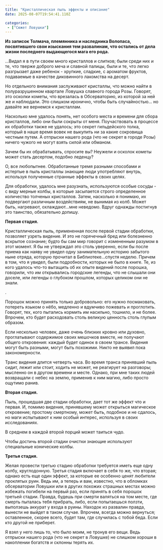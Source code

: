```yaml
---
title: "Кристаллическая пыль эффекты и описание"
date: 2025-08-07T19:54:41.110Z

categories:
 - ["Сюжет Ловушки"]
---
```


**Из записок Толмача, племянника и наследника Волопаса, посвятившего
свои изыскания тем развалинам, что остались от дела жизни последнего
выдающегося мага его рода.**

…Видал я в пути своем много кристаллов и слитков; были среди них и те,
что тверже доброго меча и славной палицы, были и те, что легко
разгрызает даже ребенок - хрупкие, сладкие, с ароматом фруктов,
подаваемые в качестве диковинного лакомства на десерт.

Но отдельного внимания заслуживают кристаллы, что можно найти в
полуразрушенном квартале Ловушка славного города Розы. Говорят, это
осколки кометы, что врезалась в Обсерваторию, из которой за ней же и
наблюдали. Это слишком иронично, чтобы быть случайностью… но давайте же
вернемся к кристаллам.

Насколько мне удалось понять, нет особого места и времени для сбора
кристаллов, либо они были сокрыты от меня. Поучаствовать в процессе их
обработки также не удалось; это секрет гильдейского толка, который в
наше время вовек не выкупить ни за какие сокровища честным путем. А
отпрыски нашего рода (что не секрет в городе Розы) ничего чужого не
могут взять силой или обманом.

Зачем бы их обрабатывать, спросите вы? Неужели и осколок кометы может
стать десертом, подобно леденцу?

О, все любопытнее. Обработанные тремя разными способами и истертые в
пыль кристаллы знающие люди употребляют внутрь, используя полученные
странные эффекты в своих целях.

Для обработки, удалось мне разузнать, используются особые сосуды - с
виду мерные колбы, в которые засыпается строго определенное количество
толченых кристаллов. Затем, насколько я понимаю, их подвергают различным
воздействиям, не вынимая из колб. Может быть, нагревают, охлаждают…мне
неведомо. Вдруг однажды постигнув это таинство, обязательно допишу.

**Первая стадия.**

Кристаллическая пыль, примененная после первой стадии обработки,
позволяет узреть видение. И это не горячечный бред или болезненно
вскрытое сознание; будто бы сам мир говорит с измененным разумом в этот
момент. Я бы не утверждал это столь уверенно, если бы после приема как
наяву не увидел одну занимательную историю забытого ныне отряда, которую
прочитал в Библиотеке…спустя неделю. Причем в том, что я увидел, были
подробности, которых не было в книге. Те, из кого удалось что-то
вытащить об их опыте видений после порошка, говорили, что им открывались
городские легенды, что не слышали они доселе, или легенды о глубоком
прошлом, которых целиком они не знали.

.

Порошок можно принять только добровольно: его нужно посмаковать,
потереть языком о нёбо, медленно и вдумчиво пожевать и проглотить.
Говорят, тех, кого пытались кормить им насильно, тошнило, и не более.
Впрочем, кто будет расходовать столь великую ценность столь глупым
образом.

Если несколько человек, даже очень близких кровно или духовно,
проглатывают содержимое своих мешочков вместе, не получают общего
откровения: каждый будет одинок в своем трансе. Видения могут быть
разными, могут быть похожими. Никто не выявил пока закономерности.

Транс видения длится четверть часа. Во время транса принявший пыль
сидит, лежит или стоит, ходить не может, не реагирует на разговоры;
мысленно он в другом времени и месте. Однако, при мне таких людей
возвращали с небес на землю, применив к ним магию, либо просто ощутимо
ранив.

**Вторая стадия.**

Пыль, прошедшая две стадии обработки, дает тот же эффект что и первая.
И, помимо видения, принявшему может открыться магическое откровение;
простому смертному, может быть, подобное и не сдалось, но маги
испытывают к ним особый интерес, используя в своих исследованиях.

В среднем в каждой второй порций может таиться чудо.

Чтобы достичь второй стадии очистки знающие используют специальные
конические колбы.

**Третья стадия.**

Желая провести третью стадию обработки требуется иметь еще одну колбу,
круглодонную. Третья стадия включает в себя то же, что вторая; однако
есть еще один эффект, за которые ее особенно ценят любители проклятых
руин. Ведь им, а теперь и вам, известно, что в обломках обсерватории
Ловушки или в других похожих страшных местах можно избежать погибели на
первый раз, если принять в себя порошок третьей стадии. Правда, будешь
при смерти валяться на том месте, где смерть пыталась тебя прибрать,
либо, если попытаешься ползти, выползешь аккурат у входа в руины.
Находок из развалин правда, вынести не выйдет в таком случае. Впрочем,
всегда можно вернуться; оставленное, скорее всего, будет там, где
случилась с тобой беда. Если кто другой не приберет.

Я взял у него лишь то, что было моим, не тронув его вещи. Ведь отпрыски
нашего рода (что не секрет в Ловушке) не слишком хороши в накоплении
богатств и склонны терять их.
